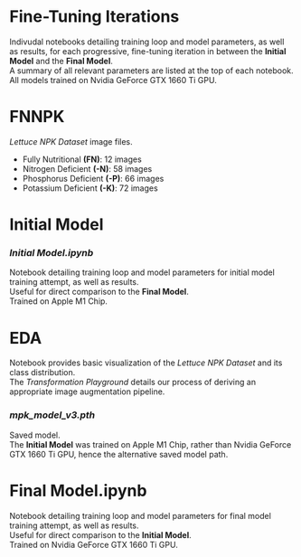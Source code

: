 # Fine-Tuning Iterations
Indivudal notebooks detailing training loop and model parameters, as well as results, for each progressive, fine-tuning iteration in between the **Initial Model** and the **Final Model**.  
A summary of all relevant parameters are listed at the top of each notebook.  
All models trained on Nvidia GeForce GTX 1660 Ti GPU.

# FNNPK
*Lettuce NPK Dataset* image files.
- Fully Nutritional **(FN)**: 12 images
- Nitrogen Deficient **(-N)**: 58 images
- Phosphorus Deficient **(-P)**: 66 images
- Potassium Deficient **(-K)**: 72 images

# Initial Model
### *Initial Model.ipynb*
Notebook detailing training loop and model parameters for initial model training attempt, as well as results.  
Useful for direct comparison to the **Final Model**.  
Trained on Apple M1 Chip.

# EDA
Notebook provides basic visualization of the *Lettuce NPK Dataset* and its class distribution.  
The *Transformation Playground* details our process of deriving an appropriate image augmentation pipeline.

### *mpk_model_v3.pth*
Saved model.  
The **Initial Model** was trained on Apple M1 Chip, rather than Nvidia GeForce GTX 1660 Ti GPU, hence the alternative saved model path.

# Final Model.ipynb
Notebook detailing training loop and model parameters for final model training attempt, as well as results.  
Useful for direct comparison to the **Initial Model**.  
Trained on Nvidia GeForce GTX 1660 Ti GPU.
